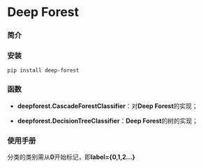# Deep Forest

### 简介



### 安装

~~~shell
pip install deep-forest
~~~



### 函数

* **deepforest.CascadeForestClassifier**：对**Deep Forest**的实现；

* **deepforest.DecisionTreeClassifier**：**Deep Forest**的树的实现；

    

### 使用手册

分类的类别需从**0**开始标记，即**label={0,1,2...}**

